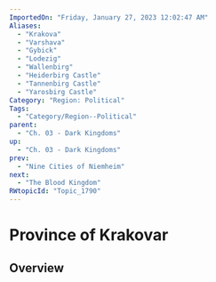 ```yaml
---
ImportedOn: "Friday, January 27, 2023 12:02:47 AM"
Aliases:
  - "Krakova"
  - "Varshava"
  - "Gybick"
  - "Lodezig"
  - "Wallenbirg"
  - "Heiderbirg Castle"
  - "Tannenbirg Castle"
  - "Yarosbirg Castle"
Category: "Region: Political"
Tags:
  - "Category/Region--Political"
parent:
  - "Ch. 03 - Dark Kingdoms"
up:
  - "Ch. 03 - Dark Kingdoms"
prev:
  - "Nine Cities of Niemheim"
next:
  - "The Blood Kingdom"
RWtopicId: "Topic_1790"
---
```

# Province of Krakovar
## Overview
